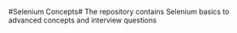 #Selenium Concepts#
The repository contains Selenium basics to advanced concepts and interview questions
